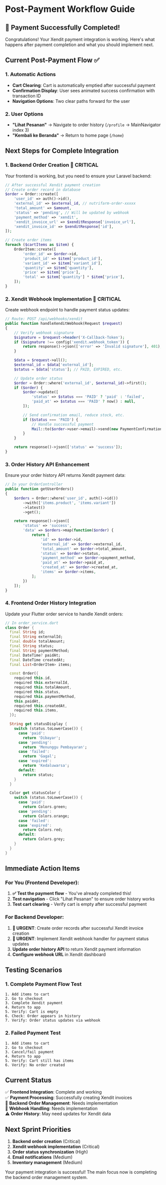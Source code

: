 # Post-Payment Workflow Guide

## 🎉 Payment Successfully Completed!

Congratulations! Your Xendit payment integration is working. Here's what happens after payment completion and what you should implement next.

## Current Post-Payment Flow ✅

### 1. Automatic Actions
- **Cart Clearing**: Cart is automatically emptied after successful payment
- **Confirmation Display**: User sees animated success confirmation with transaction ID
- **Navigation Options**: Two clear paths forward for the user

### 2. User Options
- **"Lihat Pesanan"** → Navigate to order history (`/profile` → MainNavigator index 3)
- **"Kembali ke Beranda"** → Return to home page (`/home`)

## Next Steps for Complete Integration

### 1. **Backend Order Creation** 🚨 CRITICAL
Your frontend is working, but you need to ensure your Laravel backend:

```php
// After successful Xendit payment creation
// Create order record in database
$order = Order::create([
    'user_id' => auth()->id(),
    'external_id' => $external_id, // nutrifarm-order-xxxxx
    'total_amount' => $amount,
    'status' => 'pending', // Will be updated by webhook
    'payment_method' => 'xendit',
    'xendit_invoice_url' => $xenditResponse['invoice_url'],
    'xendit_invoice_id' => $xenditResponse['id'],
]);

// Create order items
foreach ($cartItems as $item) {
    OrderItem::create([
        'order_id' => $order->id,
        'product_id' => $item['product_id'],
        'variant_id' => $item['variant_id'],
        'quantity' => $item['quantity'],
        'price' => $item['price'],
        'total' => $item['quantity'] * $item['price'],
    ]);
}
```

### 2. **Xendit Webhook Implementation** 🚨 CRITICAL
Create webhook endpoint to handle payment status updates:

```php
// Route: POST /api/webhooks/xendit
public function handleXenditWebhook(Request $request)
{
    // Verify webhook signature
    $signature = $request->header('X-Callback-Token');
    if ($signature !== config('xendit.webhook_token')) {
        return response()->json(['error' => 'Invalid signature'], 401);
    }

    $data = $request->all();
    $external_id = $data['external_id'];
    $status = $data['status']; // PAID, EXPIRED, etc.

    // Update order status
    $order = Order::where('external_id', $external_id)->first();
    if ($order) {
        $order->update([
            'status' => $status === 'PAID' ? 'paid' : 'failed',
            'paid_at' => $status === 'PAID' ? now() : null,
        ]);

        // Send confirmation email, reduce stock, etc.
        if ($status === 'PAID') {
            // Handle successful payment
            Mail::to($order->user->email)->send(new PaymentConfirmation($order));
        }
    }

    return response()->json(['status' => 'success']);
}
```

### 3. **Order History API Enhancement**
Ensure your order history API returns Xendit payment data:

```php
// In your OrderController
public function getUserOrders()
{
    $orders = Order::where('user_id', auth()->id())
        ->with(['items.product', 'items.variant'])
        ->latest()
        ->get();

    return response()->json([
        'status' => 'success',
        'data' => $orders->map(function($order) {
            return [
                'id' => $order->id,
                'external_id' => $order->external_id,
                'total_amount' => $order->total_amount,
                'status' => $order->status,
                'payment_method' => $order->payment_method,
                'paid_at' => $order->paid_at,
                'created_at' => $order->created_at,
                'items' => $order->items,
            ];
        })
    ]);
}
```

### 4. **Frontend Order History Integration**
Update your Flutter order service to handle Xendit orders:

```dart
// In order_service.dart
class Order {
  final String id;
  final String externalId;
  final double totalAmount;
  final String status;
  final String paymentMethod;
  final DateTime? paidAt;
  final DateTime createdAt;
  final List<OrderItem> items;

  const Order({
    required this.id,
    required this.externalId,
    required this.totalAmount,
    required this.status,
    required this.paymentMethod,
    this.paidAt,
    required this.createdAt,
    required this.items,
  });

  String get statusDisplay {
    switch (status.toLowerCase()) {
      case 'paid':
        return 'Dibayar';
      case 'pending':
        return 'Menunggu Pembayaran';
      case 'failed':
        return 'Gagal';
      case 'expired':
        return 'Kedaluwarsa';
      default:
        return status;
    }
  }

  Color get statusColor {
    switch (status.toLowerCase()) {
      case 'paid':
        return Colors.green;
      case 'pending':
        return Colors.orange;
      case 'failed':
      case 'expired':
        return Colors.red;
      default:
        return Colors.grey;
    }
  }
}
```

## Immediate Action Items

### For You (Frontend Developer):
1. **✅ Test the payment flow** - You've already completed this!
2. **Test navigation** - Click "Lihat Pesanan" to ensure order history works
3. **Test cart clearing** - Verify cart is empty after successful payment

### For Backend Developer:
1. **🚨 URGENT**: Create order records after successful Xendit invoice creation
2. **🚨 URGENT**: Implement Xendit webhook handler for payment status updates
3. **Update order history API** to return Xendit payment information
4. **Configure webhook URL** in Xendit dashboard

## Testing Scenarios

### 1. Complete Payment Flow Test
```
1. Add items to cart
2. Go to checkout
3. Complete Xendit payment
4. Return to app
5. Verify: Cart is empty
6. Check: Order appears in history
7. Verify: Order status updates via webhook
```

### 2. Failed Payment Test
```
1. Add items to cart
2. Go to checkout  
3. Cancel/fail payment
4. Return to app
5. Verify: Cart still has items
6. Verify: No order created
```

## Current Status

✅ **Frontend Integration**: Complete and working  
✅ **Payment Processing**: Successfully creating Xendit invoices  
🚨 **Backend Order Management**: Needs implementation  
🚨 **Webhook Handling**: Needs implementation  
⚠️ **Order History**: May need updates for Xendit data  

## Next Sprint Priorities

1. **Backend order creation** (Critical)
2. **Xendit webhook implementation** (Critical) 
3. **Order status synchronization** (High)
4. **Email notifications** (Medium)
5. **Inventory management** (Medium)

Your payment integration is successful! The main focus now is completing the backend order management system.
